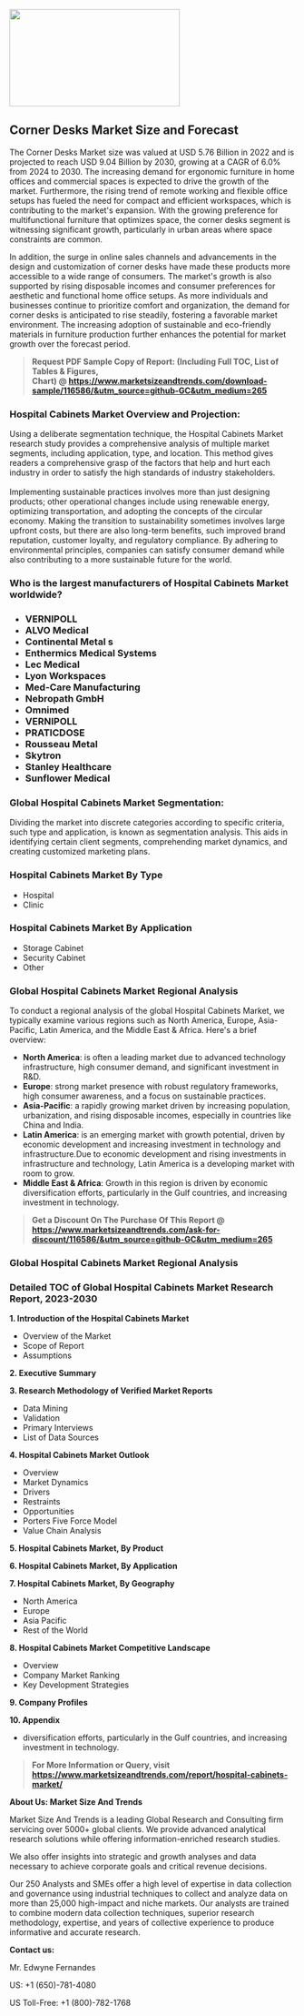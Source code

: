 <p><img class="alignnone size-medium wp-image-20088" src="https://ffe5etoiles.com/wp-content/uploads/2024/12/MST1-300x171.png" alt="" width="300" height="171" /></p><h2>Corner Desks Market Size and Forecast</h2><p>The Corner Desks Market size was valued at USD 5.76 Billion in 2022 and is projected to reach USD 9.04 Billion by 2030, growing at a CAGR of 6.0% from 2024 to 2030. The increasing demand for ergonomic furniture in home offices and commercial spaces is expected to drive the growth of the market. Furthermore, the rising trend of remote working and flexible office setups has fueled the need for compact and efficient workspaces, which is contributing to the market's expansion. With the growing preference for multifunctional furniture that optimizes space, the corner desks segment is witnessing significant growth, particularly in urban areas where space constraints are common.</p><p>In addition, the surge in online sales channels and advancements in the design and customization of corner desks have made these products more accessible to a wide range of consumers. The market's growth is also supported by rising disposable incomes and consumer preferences for aesthetic and functional home office setups. As more individuals and businesses continue to prioritize comfort and organization, the demand for corner desks is anticipated to rise steadily, fostering a favorable market environment. The increasing adoption of sustainable and eco-friendly materials in furniture production further enhances the potential for market growth over the forecast period.</p></p><blockquote id="" class=""><strong>Request PDF Sample Copy of Report: (Including Full TOC, List of Tables &amp; Figures, Chart)&nbsp;@&nbsp;<strong><a href="https://www.marketsizeandtrends.com/download-sample/116586/&utm_source=github-GC&utm_medium=265" target="_blank">https://www.marketsizeandtrends.com/download-sample/116586/&utm_source=github-GC&utm_medium=265</a></strong></strong></blockquote><h3 id="" class="">Hospital Cabinets Market&nbsp;Overview and Projection:</h3><p id="" class="">Using a deliberate segmentation technique, the Hospital Cabinets Market research study provides a comprehensive analysis of multiple market segments, including application, type, and location. This method gives readers a comprehensive grasp of the factors that help and hurt each industry in order to satisfy the high standards of industry stakeholders. <br /> <br />Implementing sustainable practices involves more than just designing products; other operational changes include using renewable energy, optimizing transportation, and adopting the concepts of the circular economy. Making the transition to sustainability sometimes involves large upfront costs, but there are also long-term benefits, such improved brand reputation, customer loyalty, and regulatory compliance. By adhering to environmental principles, companies can satisfy consumer demand while also contributing to a more sustainable future for the world.</p><h3 id="" class="">Who is the largest manufacturers of&nbsp;Hospital Cabinets Market worldwide?</h3><h3 class=""><p><ul><li>VERNIPOLL </li><li> ALVO Medical </li><li> Continental Metal s </li><li> Enthermics Medical Systems </li><li> Lec Medical </li><li> Lyon Workspaces </li><li> Med-Care Manufacturing </li><li> Nebropath GmbH </li><li> Omnimed </li><li> VERNIPOLL </li><li> PRATICDOSE </li><li> Rousseau Metal </li><li> Skytron </li><li> Stanley Healthcare </li><li> Sunflower Medical</li></ul></p></h3><h3 id="" class="">Global&nbsp;Hospital Cabinets Market Segmentation:</h3><p id="" class="">Dividing the market into discrete categories according to specific criteria, such type and application, is known as segmentation analysis. This aids in identifying certain client segments, comprehending market dynamics, and creating customized marketing plans.</p><h3 id="" class="">Hospital Cabinets Market&nbsp;By Type</h3><p><p><ul><li>Hospital</li><li> Clinic</p></li></ul></p></p><h3 id="" class="">Hospital Cabinets Market&nbsp;By Application</h3><p class=""><p><ul><li>Storage Cabinet</li><li> Security Cabinet</li><li> Other</li></ul></p></p><h3 id="" class="">Global Hospital Cabinets Market Regional Analysis</h3><p id="" class="">To conduct a regional analysis of the global Hospital Cabinets Market, we typically examine various regions such as North America, Europe, Asia-Pacific, Latin America, and the Middle East &amp; Africa. Here's a brief overview:</p><ul><li><strong>North America</strong>: is often a leading market due to advanced technology infrastructure, high consumer demand, and significant investment in R&amp;D.</li><li><strong>Europe</strong>: strong market presence with robust regulatory frameworks, high consumer awareness, and a focus on sustainable practices.</li><li><strong>Asia-Pacific</strong>: a rapidly growing market driven by increasing population, urbanization, and rising disposable incomes, especially in countries like China and India.</li><li><strong>Latin America</strong>: is an emerging market with growth potential, driven by economic development and increasing investment in technology and infrastructure.Due to economic development and rising investments in infrastructure and technology, Latin America is a developing market with room to grow.</li><li><strong>Middle East &amp; Africa</strong>: Growth in this region is driven by economic diversification efforts, particularly in the Gulf countries, and increasing investment in technology.</li></ul><blockquote id="" class=""><strong>Get a Discount On The Purchase Of This Report @ <strong><a href="https://www.marketsizeandtrends.com/ask-for-discount/116586/&utm_source=github-GC&utm_medium=265" target="_blank">https://www.marketsizeandtrends.com/ask-for-discount/116586/&utm_source=github-GC&utm_medium=265</a></strong></strong></blockquote><h3 id="" class="">Global Hospital Cabinets Market Regional Analysis</h3><h3 id="" class="">Detailed TOC of Global Hospital Cabinets Market Research Report, 2023-2030</h3><p id="" class=""><strong>1. Introduction of the Hospital Cabinets Market</strong></p><ul><li>Overview of the Market</li><li>Scope of Report</li><li>Assumptions</li></ul><p id="" class=""><strong>2. Executive Summary</strong></p><p id="" class=""><strong>3. Research Methodology of Verified Market Reports</strong></p><ul><li>Data Mining</li><li>Validation</li><li>Primary Interviews</li><li>List of Data Sources</li></ul><p id="" class=""><strong>4. Hospital Cabinets Market Outlook</strong></p><ul><li>Overview</li><li>Market Dynamics</li><li>Drivers</li><li>Restraints</li><li>Opportunities</li><li>Porters Five Force Model</li><li>Value Chain Analysis</li></ul><p id="" class=""><strong>5. Hospital Cabinets Market, By Product</strong></p><p id="" class=""><strong>6. Hospital Cabinets Market, By Application</strong></p><p id="" class=""><strong>7. Hospital Cabinets Market, By Geography</strong></p><ul><li>North America</li><li>Europe</li><li>Asia Pacific</li><li>Rest of the World</li></ul><p id="" class=""><strong>8. Hospital Cabinets Market Competitive Landscape</strong></p><ul><li>Overview</li><li>Company Market Ranking</li><li>Key Development Strategies</li></ul><p id="" class=""><strong>9. Company Profiles</strong></p><p id="" class=""><strong>10. Appendix</strong></p><ul><li>diversification efforts, particularly in the Gulf countries, and increasing investment in technology.</li></ul><blockquote id="" class=""><strong>For More Information or Query, visit <strong><strong><a href="https://www.marketsizeandtrends.com/report/hospital-cabinets-market/" target="_blank">https://www.marketsizeandtrends.com/report/hospital-cabinets-market/</a></strong></strong></strong></blockquote><p id="" class=""><strong>About Us: Market Size And Trends</strong></p><p id="" class="">Market Size And Trends is a leading Global Research and Consulting firm servicing over 5000+ global clients. We provide advanced analytical research solutions while offering information-enriched research studies.</p><p id="" class="">We also offer insights into strategic and growth analyses and data necessary to achieve corporate goals and critical revenue decisions.</p><p id="" class="">Our 250 Analysts and SMEs offer a high level of expertise in data collection and governance using industrial techniques to collect and analyze data on more than 25,000 high-impact and niche markets. Our analysts are trained to combine modern data collection techniques, superior research methodology, expertise, and years of collective experience to produce informative and accurate research.</p><p id="" class=""><strong>Contact us:</strong></p><p id="" class="">Mr. Edwyne Fernandes</p><p id="" class="">US: +1 (650)-781-4080</p><p id="" class="">US Toll-Free: +1 (800)-782-1768</p>
